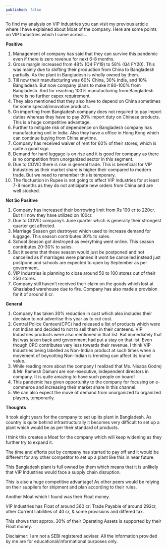 ```yaml
---
published: false
---
```

To find my analysis on VIP Industries you can visit my previous article where I have explained about Moat of the company.
Here are some points on VIP Industries which I came across…

**Positive**

1. Management of company has said that they can survive this pandemic even if there is zero revenue for next 6-8 months.
2. Gross margin increased from 48% (Q4 FY19) to 58% (Q4 FY20). This was mainly due to shifting their production from China to Bangladesh partially. As the plant in Bangladesh is wholly owned by them.
3. Till now their manufacturing was 60% China, 30% India, and 10% Bangladesh. But now company plans to make it 80-100% from Bangladesh. And for reaching 100% manufacturing from Bangladesh there is no further capex requirement.
4. They also mentioned that they also have to depend on China sometimes for some special/innovative products.
5. On importing from Bangladesh company does not required to pay import duties whereas they have to pay 20% import duty on Chinese products. This is a huge competitive advantage.
6. Further to mitigate risk of dependence on Bangladesh company has manufacturing unit in India. Also they have a office in Hong Kong which can continue buying from China anytime.
7. Company has received waiver of rent for 60% of their stores, which is quite a good sign.
8. Demand for hard luggage is on rise and it is good for company as there is no competition from unorganized sector in this segment.
9. Due to COVID there is rise in general trade. This is beneficial for VIP Industries as their market share is higher their compared to modern trade. But we need to remember this is temporary.
10. The fluctuation in Rupee is not going to affect VIP Industries for at least 7-8 months as they do not anticipate new orders from China and are well stocked.

**Not So Positive**

1. Company has increased their borrowing limit from Rs 100 cr to 220cr. But till now they have utilized on 100cr.
2. Due to COVID company’s June quarter which is generally their strongest quarter got affected.
3. Marriage Season got destroyed which used to increase demand for luggage. This season contributes 30% to sales.
4. School Season got destroyed as everything went online. This season contributes 20-30% to sales.
5. But it seems that these season would just be postponed and not cancelled as if marriages were planned it wont be cancelled instead just postpone and schools are expected to open by September as per government.
6. VIP Industries is planning to close around 50 to 100 stores out of their 250 stores.
7. Company still haven’t received their claim on the goods which lost at Ghaziabad warehouse due to fire. Company has also made a provision for it of around 8 cr.

**General**

1. Company has taken 30% reduction in cost which also includes their decision to not advertise this year as to cut cost.
2. Central Police Canteen(CPC) had released a list of products which were not Indian and decided to not to sell them in their canteens. VIP Industries products were also mentioned in that list. But immediately that list was taken back and government had put a stay on that list. Even though CPC contributes very less towards their revenue, I think VIP Industries being labelled as Non-Indian product at such times when a movement of boycotting Non-Indian is trending can affect its brand value.
3. While reading more about the company I realized that Ms. Nisaba Godrej & Mr. Ramesh Damani are non-executive, independent directors in company. It is quite amazing to have such people on board!
4. This pandemic has given opportunity to the company for focusing on e-commerce and increasing their market share in this channel.
5. We can also expect the move of demand from unorganized to organized players, temporarily.

**Thoughts**

It took eight years for the company to set up its plant in Bangladesh. As country is quite behind infrastructurally it becomes very difficult to set up a plant which would be as per their standard of products.

I think this creates a Moat for the company which will keep widening as they further try to expand it.

The time and efforts put by company has started to pay off and it would be different for any other competitor to set up a plant like this in near future.

This Bangladesh plant is full owned by them which means that it is unlikely that VIP Industries would face a supply chain disruption.

This is also a huge competitive advantage! As other peers would be relying on their suppliers for shipment and plan according to their rules.

Another Moat which I found was their Float money.

VIP Industries has Float of around 360 cr: Trade Payable of around 292cr, other Current liabilities of 40 cr, & some provisions and differed tax.

This shows that approx. 30% of their Operating Assets is supported by their Float money.

Disclaimer: I am not a SEBI registered adviser. All the information provided by me are for educational/informational purposes only.
